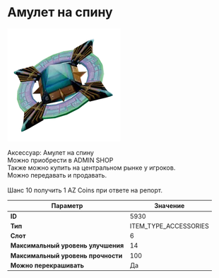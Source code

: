 # Амулет на спину

![Item Image](../img/5930.webp?raw=true)

Аксессуар: Амулет на спину<br>Можно приобрести в ADMIN SHOP<br>Также можно купить на центральном рынке у игроков.<br>Можно передавать и продавать.<br><br>Шанс 10 получить 1 AZ Coins при ответе на репорт.


| Параметр | Значение |
|----------|----------|
| **ID** | 5930 |
| **Тип** | ITEM_TYPE_ACCESSORIES |
| **Слот** | 6 |
| **Максимальный уровень улучшения** | 14 |
| **Максимальный уровень прочности** | 100 |
| **Можно перекрашивать** | Да |

